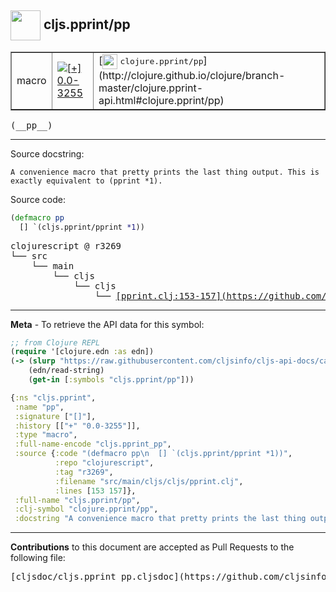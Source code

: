 ## <img width="48px" valign="middle" src="http://i.imgur.com/Hi20huC.png"> cljs.pprint/pp

 <table border="1">
<tr>

<td>macro</td>
<td><a href="https://github.com/cljsinfo/cljs-api-docs/tree/0.0-3255"><img valign="middle" alt="[+] 0.0-3255" src="https://img.shields.io/badge/+-0.0--3255-lightgrey.svg"></a> </td>
<td>
[<img height="24px" valign="middle" src="http://i.imgur.com/1GjPKvB.png"> <samp>clojure.pprint/pp</samp>](http://clojure.github.io/clojure/branch-master/clojure.pprint-api.html#clojure.pprint/pp)
</td>
</tr>
</table>

 <samp>
(__pp__)<br>
</samp>

---




Source docstring:

```
A convenience macro that pretty prints the last thing output. This is
exactly equivalent to (pprint *1).
```

Source code:

```clj
(defmacro pp
  [] `(cljs.pprint/pprint *1))
```

 <pre>
clojurescript @ r3269
└── src
    └── main
        └── cljs
            └── cljs
                └── <ins>[pprint.clj:153-157](https://github.com/clojure/clojurescript/blob/r3269/src/main/cljs/cljs/pprint.clj#L153-L157)</ins>
</pre>


---

__Meta__ - To retrieve the API data for this symbol:

```clj
;; from Clojure REPL
(require '[clojure.edn :as edn])
(-> (slurp "https://raw.githubusercontent.com/cljsinfo/cljs-api-docs/catalog/cljs-api.edn")
    (edn/read-string)
    (get-in [:symbols "cljs.pprint/pp"]))
```

```clj
{:ns "cljs.pprint",
 :name "pp",
 :signature ["[]"],
 :history [["+" "0.0-3255"]],
 :type "macro",
 :full-name-encode "cljs.pprint_pp",
 :source {:code "(defmacro pp\n  [] `(cljs.pprint/pprint *1))",
          :repo "clojurescript",
          :tag "r3269",
          :filename "src/main/cljs/cljs/pprint.clj",
          :lines [153 157]},
 :full-name "cljs.pprint/pp",
 :clj-symbol "clojure.pprint/pp",
 :docstring "A convenience macro that pretty prints the last thing output. This is\nexactly equivalent to (pprint *1)."}

```

---

__Contributions__ to this document are accepted as Pull Requests to the following file:

 <pre>
[cljsdoc/cljs.pprint_pp.cljsdoc](https://github.com/cljsinfo/cljs-api-docs/blob/master/cljsdoc/cljs.pprint_pp.cljsdoc)
</pre>

